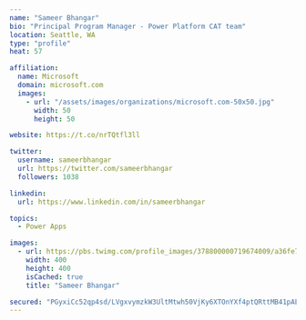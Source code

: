 ```yaml
---
name: "Sameer Bhangar"
bio: "Principal Program Manager - Power Platform CAT team"
location: Seattle, WA
type: "profile"
heat: 57

affiliation:
  name: Microsoft
  domain: microsoft.com
  images:
    - url: "/assets/images/organizations/microsoft.com-50x50.jpg"
      width: 50
      height: 50

website: https://t.co/nrTQtfl3ll

twitter:
  username: sameerbhangar
  url: https://twitter.com/sameerbhangar
  followers: 1038

linkedin:
  url: https://www.linkedin.com/in/sameerbhangar

topics:
  - Power Apps

images:
  - url: https://pbs.twimg.com/profile_images/378800000719674009/a36fe7ddfab1778b76e5793772e43798_400x400.jpeg
    width: 400
    height: 400
    isCached: true
    title: "Sameer Bhangar"

secured: "PGyxiCc52qp4sd/LVgxvymzkW3UltMtwh50VjKy6XTOnYXf4ptQRttMB41pAEiRArhixkCUgcWPNhVApqZhFi1701pHtOM3m4xGWHOBpzZY+dwxA8K0OBTsNMdWctPwICEVjfohcihfTjxT41hZiCVHREN0IjfUJbIo321BlbhNOZ1IkVZB3IbhthSpkwD81DjZ+IwUgKzjZrXByl7U/80AQBAs8MYBT1vZKTxXBQkOICITAttLjkyVoAJNn6zuTBQV33DppdfR8IGTtjNEcYKj8UcSlEhKZR6iTojOHmNQCo6IsDRRZPzlEYRtISwvSClcBwSVP31j1n6N4SZtm089YW09rV5hULvyyMBqpepQnomIc0rbAyeaUo5Vtvtc2EUcoli31kejvj8/Ss0kVlQR+8ItCT0vyU6aDENnBzuc=;dMz9U/TtCp5ssuQ1cYXZ5Q=="
---
```


